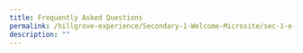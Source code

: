 ```yaml
---
title: Frequently Asked Questions
permalink: /hillgrove-experience/Secondary-1-Welcome-Microsite/sec-1-e-registraton/faq/
description: ""
---
```

